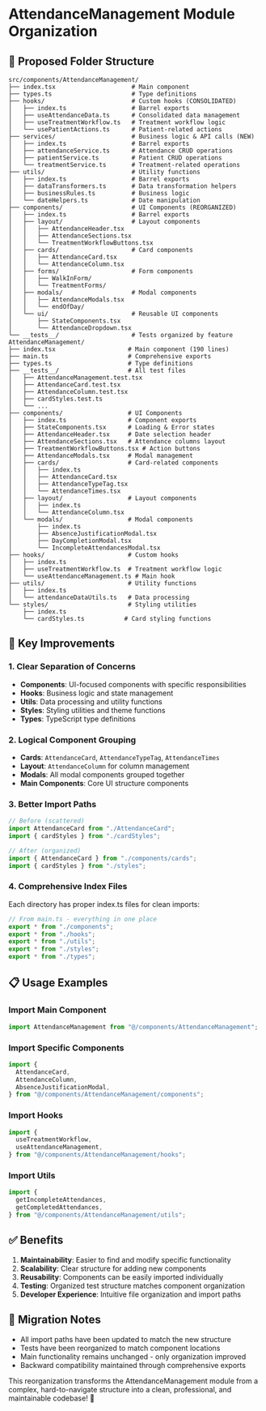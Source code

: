 # AttendanceManagement Module Organization

## 📁 Proposed Folder Structure

```
src/components/AttendanceManagement/
├── index.tsx                     # Main component
├── types.ts                      # Type definitions
├── hooks/                        # Custom hooks (CONSOLIDATED)
│   ├── index.ts                  # Barrel exports
│   ├── useAttendanceData.ts      # Consolidated data management
│   ├── useTreatmentWorkflow.ts   # Treatment workflow logic
│   └── usePatientActions.ts      # Patient-related actions
├── services/                     # Business logic & API calls (NEW)
│   ├── index.ts                  # Barrel exports
│   ├── attendanceService.ts      # Attendance CRUD operations
│   ├── patientService.ts         # Patient CRUD operations
│   └── treatmentService.ts       # Treatment-related operations
├── utils/                        # Utility functions
│   ├── index.ts                  # Barrel exports
│   ├── dataTransformers.ts       # Data transformation helpers
│   ├── businessRules.ts          # Business logic
│   └── dateHelpers.ts            # Date manipulation
├── components/                   # UI Components (REORGANIZED)
│   ├── index.ts                  # Barrel exports
│   ├── layout/                   # Layout components
│   │   ├── AttendanceHeader.tsx
│   │   ├── AttendanceSections.tsx
│   │   └── TreatmentWorkflowButtons.tsx
│   ├── cards/                    # Card components
│   │   ├── AttendanceCard.tsx
│   │   └── AttendanceColumn.tsx
│   ├── forms/                    # Form components
│   │   ├── WalkInForm/
│   │   └── TreatmentForms/
│   ├── modals/                   # Modal components
│   │   ├── AttendanceModals.tsx
│   │   └── endOfDay/
│   └── ui/                       # Reusable UI components
│       ├── StateComponents.tsx
│       └── AttendanceDropdown.tsx
└── __tests__/                    # Tests organized by feature
AttendanceManagement/
├── index.tsx                    # Main component (190 lines)
├── main.ts                      # Comprehensive exports
├── types.ts                     # Type definitions
├── __tests__/                   # All test files
│   ├── AttendanceManagement.test.tsx
│   ├── AttendanceCard.test.tsx
│   ├── AttendanceColumn.test.tsx
│   ├── cardStyles.test.ts
│   └── ...
├── components/                  # UI Components
│   ├── index.ts                 # Component exports
│   ├── StateComponents.tsx      # Loading & Error states
│   ├── AttendanceHeader.tsx     # Date selection header
│   ├── AttendanceSections.tsx   # Attendance columns layout
│   ├── TreatmentWorkflowButtons.tsx # Action buttons
│   ├── AttendanceModals.tsx     # Modal management
│   ├── cards/                   # Card-related components
│   │   ├── index.ts
│   │   ├── AttendanceCard.tsx
│   │   ├── AttendanceTypeTag.tsx
│   │   └── AttendanceTimes.tsx
│   ├── layout/                  # Layout components
│   │   ├── index.ts
│   │   └── AttendanceColumn.tsx
│   └── modals/                  # Modal components
│       ├── index.ts
│       ├── AbsenceJustificationModal.tsx
│       ├── DayCompletionModal.tsx
│       └── IncompleteAttendancesModal.tsx
├── hooks/                       # Custom hooks
│   ├── index.ts
│   ├── useTreatmentWorkflow.ts  # Treatment workflow logic
│   └── useAttendanceManagement.ts # Main hook
├── utils/                       # Utility functions
│   ├── index.ts
│   └── attendanceDataUtils.ts   # Data processing
└── styles/                      # Styling utilities
    ├── index.ts
    └── cardStyles.ts           # Card styling functions
```

## 🎯 Key Improvements

### 1. **Clear Separation of Concerns**

- **Components**: UI-focused components with specific responsibilities
- **Hooks**: Business logic and state management
- **Utils**: Data processing and utility functions
- **Styles**: Styling utilities and theme functions
- **Types**: TypeScript type definitions

### 2. **Logical Component Grouping**

- **Cards**: `AttendanceCard`, `AttendanceTypeTag`, `AttendanceTimes`
- **Layout**: `AttendanceColumn` for column management
- **Modals**: All modal components grouped together
- **Main Components**: Core UI structure components

### 3. **Better Import Paths**

```typescript
// Before (scattered)
import AttendanceCard from "./AttendanceCard";
import { cardStyles } from "./cardStyles";

// After (organized)
import { AttendanceCard } from "./components/cards";
import { cardStyles } from "./styles";
```

### 4. **Comprehensive Index Files**

Each directory has proper index.ts files for clean imports:

```typescript
// From main.ts - everything in one place
export * from "./components";
export * from "./hooks";
export * from "./utils";
export * from "./styles";
export * from "./types";
```

## 📋 Usage Examples

### Import Main Component

```typescript
import AttendanceManagement from "@/components/AttendanceManagement";
```

### Import Specific Components

```typescript
import {
  AttendanceCard,
  AttendanceColumn,
  AbsenceJustificationModal,
} from "@/components/AttendanceManagement/components";
```

### Import Hooks

```typescript
import {
  useTreatmentWorkflow,
  useAttendanceManagement,
} from "@/components/AttendanceManagement/hooks";
```

### Import Utils

```typescript
import {
  getIncompleteAttendances,
  getCompletedAttendances,
} from "@/components/AttendanceManagement/utils";
```

## ✅ Benefits

1. **Maintainability**: Easier to find and modify specific functionality
2. **Scalability**: Clear structure for adding new components
3. **Reusability**: Components can be easily imported individually
4. **Testing**: Organized test structure matches component organization
5. **Developer Experience**: Intuitive file organization and import paths

## 🔄 Migration Notes

- All import paths have been updated to match the new structure
- Tests have been reorganized to match component locations
- Main functionality remains unchanged - only organization improved
- Backward compatibility maintained through comprehensive exports

This reorganization transforms the AttendanceManagement module from a complex, hard-to-navigate structure into a clean, professional, and maintainable codebase! 🚀
